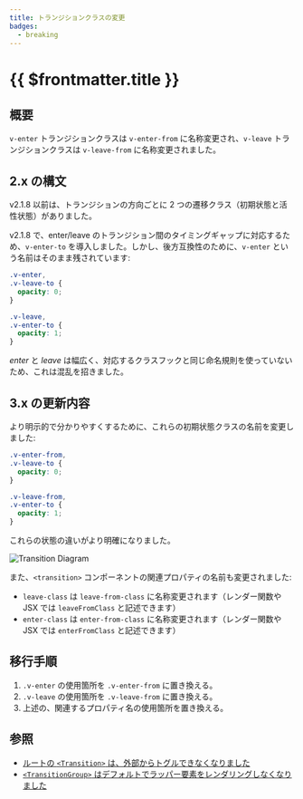 ```yaml
---
title: トランジションクラスの変更
badges:
  - breaking
---
```


# {{ $frontmatter.title }} <MigrationBadges :badges="$frontmatter.badges" />

## 概要

`v-enter` トランジションクラスは `v-enter-from` に名称変更され、`v-leave` トランジションクラスは `v-leave-from` に名称変更されました。

## 2.x の構文

v2.1.8 以前は、トランジションの方向ごとに 2 つの遷移クラス（初期状態と活性状態）がありました。

v2.1.8 で、enter/leave のトランジション間のタイミングギャップに対応するため、`v-enter-to` を導入しました。しかし、後方互換性のために、`v-enter` という名前はそのまま残されています:

```css
.v-enter,
.v-leave-to {
  opacity: 0;
}

.v-leave,
.v-enter-to {
  opacity: 1;
}
```

_enter_ と _leave_ は幅広く、対応するクラスフックと同じ命名規則を使っていないため、これは混乱を招きました。

## 3.x の更新内容

より明示的で分かりやすくするために、これらの初期状態クラスの名前を変更しました:

```css
.v-enter-from,
.v-leave-to {
  opacity: 0;
}

.v-leave-from,
.v-enter-to {
  opacity: 1;
}
```

これらの状態の違いがより明確になりました。

![Transition Diagram](/images/transitions.svg)

また、`<transition>` コンポーネントの関連プロパティの名前も変更されました:

- `leave-class` は `leave-from-class` に名称変更されます（レンダー関数や JSX では `leaveFromClass` と記述できます）
- `enter-class` は `enter-from-class` に名称変更されます（レンダー関数や JSX では `enterFromClass` と記述できます）

## 移行手順

1. `.v-enter` の使用箇所を `.v-enter-from` に置き換える。
2. `.v-leave` の使用箇所を `.v-leave-from` に置き換える。
3. 上述の、関連するプロパティ名の使用箇所を置き換える。

## 参照

- [ルートの `<Transition>` は、外部からトグルできなくなりました](./transition-as-root.html)
- [`<TransitionGroup>` はデフォルトでラッパー要素をレンダリングしなくなりました](./transition-group.html)
